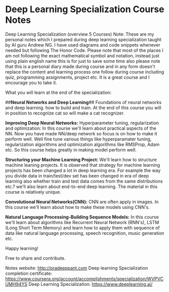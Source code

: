 # Deep Learning Specialization Course Notes


Deep Learning Specialization (overview 5 Courses)
Note: These are my personal notes which I prepared during deep learning specialization taught by AI guru Andrew NG. I have used diagrams and code snippets whenever needed but following The Honor Code. Please note that most of the places I am not following the exact mathematical symbol and notation, instead just using plain english name this is for just to save some time also please note that this is a personal diary made during course and in any form doesn't replace the content and learning process one follow during course including quiz, programming assignments, project etc. It is a great course and I encourage you to take it. 

What you will learn at the end of the specialization:

##**Neural Networks and Deep Learning**## 
Foundations of neural networks and deep learning. how to build and train. At the end of this course you will in position to recognize cat so will make a cat recognizer.

**Improving Deep Neural Networks:**
Hyperparameter tuning, regularization and optimization: In this course we'll learn about practical aspects of the NN. Now you have made NN/deep network so focus is on how to make it perform well. Well fine tune various things like hyperparamater tuning, regularization algorithms and optimization algorithms like RMSProp, Adam etc. So this course helps greatly in making model perform well.

**Structuring your Machine Learning Project:**
We'll learn how to structure machine leaning projects. It is observed that strategy for machine learning projects has been changed a lot in deep learning era. For example the way you divide data in train/test/dev set has been changed in era of deep learning also whether train and test data comes from the same distributions etc.? we'll also learn about end-to-end deep learning. The material in this course is relatively unique. 

**Convolutional Neural Networks(CNN):**
CNN are often apply in images. In this course we'll learn about how to make these models using CNN's.

**Natural Language Processing-Building Sequence Models:**
In this course we'll learn about algorithms like Recurrent Neural Network (RNN's), LSTM (Long Short Term Memory) and learn how to apply them with sequence of data like natural language processing, speech recognition, music generation etc.

Happy learning!

Free to share and contribute.



Notes website: http://pradeeppant.com
Deep learning Specialization completion certificate: https://www.coursera.org/account/accomplishments/specialization/WVPVCUMH94YS
Deep Learning Specialization: https://www.deeplearning.ai/